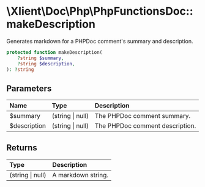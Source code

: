 # \\Xlient\\Doc\\Php\\PhpFunctionsDoc::makeDescription

Generates markdown for a PHPDoc comment's summary and description.

```php
protected function makeDescription(
    ?string $summary,
    ?string $description,
): ?string
```

## Parameters

| Name | Type | Description |
| :--- | :--- | :--- |
| $summary | \(string \| null\) | The PHPDoc comment summary. |
| $description | \(string \| null\) | The PHPDoc comment description. |

## Returns

| Type | Description |
| :--- | :--- |
| \(string \| null\) | A markdown string. |